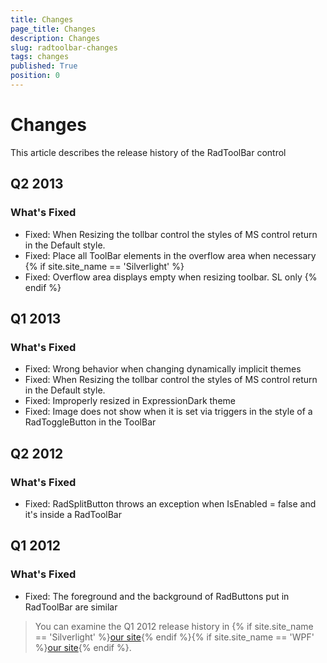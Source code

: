```yaml
---
title: Changes
page_title: Changes
description: Changes
slug: radtoolbar-changes
tags: changes
published: True
position: 0
---
```


# Changes

This article describes the release history of the RadToolBar control

## Q2 2013
### What's Fixed

* Fixed: When Resizing the tollbar control the styles of MS control  return in the Default style.
* Fixed: Place all ToolBar elements in the overflow area when necessary 
{% if site.site_name == 'Silverlight' %}
* Fixed: Overflow area displays empty when resizing toolbar. SL only 
{% endif %}

## Q1 2013
### What's Fixed

* Fixed: Wrong behavior when changing dynamically implicit themes
* Fixed: When Resizing the tollbar control the styles of MS control  return in the Default style.
* Fixed: Improperly resized in ExpressionDark theme
* Fixed: Image does not show when it is set via triggers in the style of a RadToggleButton in the ToolBar

## Q2 2012
### What's Fixed

* Fixed: RadSplitButton throws an exception when IsEnabled = false and it's inside a RadToolBar

## Q1 2012
### What's Fixed

* Fixed: The foreground and the background of RadButtons put in RadToolBar are similar

>You can examine the Q1 2012 release history in {% if site.site_name == 'Silverlight' %}[our site](http://www.telerik.com/products/silverlight/whats-new/release_notes/q1-2012-version-2012-1-215-271395503.aspx){% endif %}{% if site.site_name == 'WPF' %}[our site](http://www.telerik.com/products/wpf/whats-new/release-history/q1-2012-version-2012-1-215-1506305735.aspx){% endif %}.